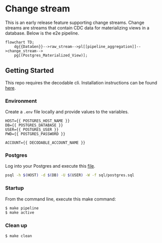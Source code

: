 # Change stream
This is an early release feature supporting change streams. Change streams are streams that contain CDC data for materializing views in a database. Below is the e2e pipeline.


```mermaid
flowchart TD;
    dg{{DataGen}}-->raw_stream-->pl[[pipeline_aggregation]]-->change_stream-->
    pg[(Postgres_Materialized_View)];
```

## Getting Started
This repo requires the decodable cli. Installation instructions can be found [here](https://docs.decodable.co/docs/setup#install-the-cli-command-line-interface).

### Environment
Create a `.env` file locally and provide values to the variables.

```properties
HOST={{ POSTGRES_HOST_NAME }}
DB={{ POSTGRES_DATABASE }}
USER={{ POSTGRES_USER }}
PWD={{ POSTGRES_PASSWORD }}

ACCOUNT={{ DECODABLE_ACCOUNT_NAME }}
```

### Postgres
Log into your Postgres and execute this [file](sql/postgres.sql).

```bash
psql -h $(HOST) -d $(DB) -U $(USER) -W -f sql/postgres.sql
```

### Startup
From the command line, execute this make command:

```bash
$ make pipeline
$ make active
```

### Clean up

```bash
$ make clean
```

